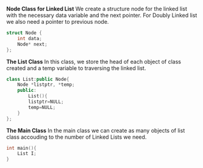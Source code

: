 **Node Class for Linked List**
We create a structure node for the linked list with the necessary data variable and the next pointer. For Doubly Linked list we also need a pointer to previous node.
```cpp
struct Node {
    int data;
    Node* next;
};
```

**The List Class**
In this class, we store the head of each object of class created and a temp variable to traversing the linked list.
```cpp
class List:public Node{
    Node *listptr, *temp;
    public:
        List(){
        listptr=NULL;
        temp=NULL;
    }
};
```

**The Main Class**
In the main class we can create as many objects of list class accouding to the number of Linked Lists we need.
```cpp
int main(){
    List I;
}
```